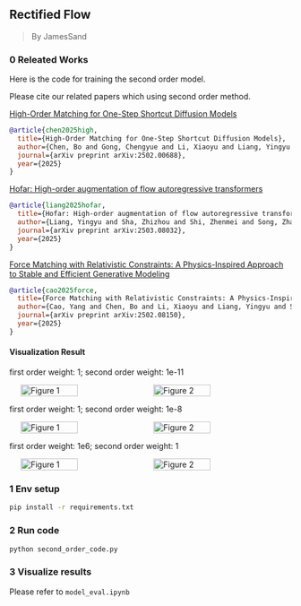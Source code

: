 ## Rectified Flow

> By JamesSand


<!-- I have also implement a google colab. You can find the colab [here](https://colab.research.google.com/drive/11pCMnpmV9H2cRhvT1mF1pVk_ySH3q0XZ?usp=sharing) -->

### 0 Releated Works

Here is the code for training the second order model. 

Please cite our related papers which using second order method.

[High-Order Matching for One-Step Shortcut Diffusion Models](https://arxiv.org/pdf/2502.00688)

```bibtex
@article{chen2025high,  
  title={High-Order Matching for One-Step Shortcut Diffusion Models},  
  author={Chen, Bo and Gong, Chengyue and Li, Xiaoyu and Liang, Yingyu and Sha, Zhizhou and Shi, Zhenmei and Song, Zhao and Wan, Mingda},  
  journal={arXiv preprint arXiv:2502.00688},  
  year={2025}  
}
```

[Hofar: High-order augmentation of flow autoregressive transformers](https://arxiv.org/pdf/2503.08032)
```bibtex
@article{liang2025hofar,  
  title={Hofar: High-order augmentation of flow autoregressive transformers},  
  author={Liang, Yingyu and Sha, Zhizhou and Shi, Zhenmei and Song, Zhao and Wan, Mingda},  
  journal={arXiv preprint arXiv:2503.08032},  
  year={2025}  
}
```

[Force Matching with Relativistic Constraints: A Physics-Inspired Approach to Stable and Efficient Generative Modeling](https://arxiv.org/pdf/2502.08150)
```bibtex
@article{cao2025force,  
  title={Force Matching with Relativistic Constraints: A Physics-Inspired Approach to Stable and Efficient Generative Modeling},  
  author={Cao, Yang and Chen, Bo and Li, Xiaoyu and Liang, Yingyu and Sha, Zhizhou and Shi, Zhenmei and Song, Zhao and Wan, Mingda},  
  journal={arXiv preprint arXiv:2502.08150},  
  year={2025}  
}
```




<!-- #### Loss curve

First order loss is ok. But second order loss has some spikes.

<div style="display: flex; justify-content: center; gap: 10px;">
  <img src="images\v2_floss.png" alt="Figure 1" width="80%">
</div>

<br>

<div style="display: flex; justify-content: center; gap: 10px;">
  <img src="images\v2_sloss.png" alt="Figure 2" width="80%">
</div>

<br>

<div style="display: flex; justify-content: center; gap: 10px;">
  <img src="images\v2_tloss.png" alt="Figure 3" width="80%">
</div> -->


#### Visualization Result

first order weight: 1; second order weight: 1e-11

<div style="display: flex; justify-content: center; gap: 10px;">
  <img src="images/v3_scatter.png" alt="Figure 1" width="45%">
  <img src="images/v3_traj.png" alt="Figure 2" width="45%">
</div>

first order weight: 1; second order weight: 1e-8

<div style="display: flex; justify-content: center; gap: 10px;">
  <img src="images/v4_scatter.png" alt="Figure 1" width="45%">
  <img src="images/v4_traj.png" alt="Figure 2" width="45%">
</div>


first order weight: 1e6; second order weight: 1

<div style="display: flex; justify-content: center; gap: 10px;">
  <img src="images/v5_scatter.png" alt="Figure 1" width="45%">
  <img src="images/v5_traj.png" alt="Figure 2" width="45%">
</div>

<!-- #### Gradient norm

The gradient norm is reported under: first order weight: 1e6; second order weight: 1

> Zhizhou Sha: I have little sence about grad norm. I am not sure when should we clip the grad?

<div style="display: flex; justify-content: center; gap: 10px;">
  <img src="images/first_grad_norm.png" alt="Figure 1" width="80%">
</div>

<br>

<div style="display: flex; justify-content: center; gap: 10px;">
  <img src="images/second_grad_norm.png" alt="Figure 1" width="80%">
</div> -->


### 1 Env setup

```bash
pip install -r requirements.txt
```

### 2 Run code
```bash
python second_order_code.py
```

### 3 Visualize results

Please refer to `model_eval.ipynb`


